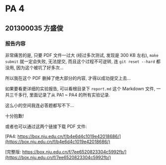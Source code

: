 # PA 4

## 201300035 方盛俊

### 报告内容

非常痛苦的是, 只要 PDF 文件一过大 (经过多次测试, 发现是 300 KB 左右), `make submit` 就一定会失败, 无法提交, 而且这个过程不可逆转, 连 `git reset --hard` 都没用, 因为这个被坑了好多次...

所以我在这个 PDF 删掉了绝大部分的内容, 才得以成功提交上去...

如果要看更详细的实验报告, 可以看根目录下 `report.md` 这个 Markdown 文件, 一共三千多行, 里面记录了从 PA1 ~ PA4 的所有实验记录.

这么小的空间我连必答题都写不下...

十分抱歉!

或者也可以通过这两个链接下载 PDF 文件:

[PA4: https://box.nju.edu.cn/f/b4e6d4c1019e42018686/](https://box.nju.edu.cn/f/b4e6d4c1019e42018686/)

[完整版: https://box.nju.edu.cn/f/7ee6520823304c5992fb/](https://box.nju.edu.cn/f/7ee6520823304c5992fb/)

